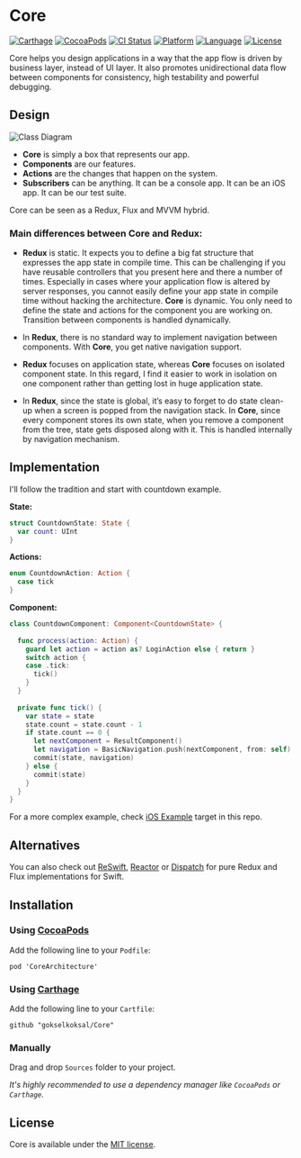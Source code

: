 # Core

[![Carthage](https://img.shields.io/badge/Carthage-compatible-4BC51D.svg?style=flat)](https://github.com/Carthage/Carthage)
[![CocoaPods](https://img.shields.io/cocoapods/v/CoreArchitecture.svg?style=flat)](http://cocoapods.org/pods/CoreArchitecture)
[![CI Status](http://img.shields.io/travis/gokselkoksal/Core.svg?style=flat)](https://travis-ci.org/gokselkoksal/Core)
[![Platform](https://img.shields.io/cocoapods/p/CoreArchitecture.svg?style=flat)](http://cocoadocs.org/docsets/CoreArchitecture)
[![Language](https://img.shields.io/badge/swift-3.1-orange.svg)](http://swift.org)
[![License](https://img.shields.io/badge/license-MIT-lightgrey.svg)](https://github.com/gokselkoksal/Lightning/blob/master/LICENSE.txt)

Core helps you design applications in a way that the app flow is driven by business layer, instead of UI layer. It also promotes unidirectional data flow between components for consistency, high testability and powerful debugging.

## Design

![Class Diagram](https://github.com/gokselkoksal/Core/blob/master/Core-Diagram.png)

- **Core** is simply a box that represents our app.
- **Components** are our features.
- **Actions** are the changes that happen on the system.
- **Subscribers** can be anything. It can be a console app. It can be an iOS app. It can be our test suite.

Core can be seen as a Redux, Flux and MVVM hybrid.

### Main differences between Core and Redux:

- **Redux** is static. It expects you to define a big fat structure that expresses the app state in compile time. This can be challenging if you have reusable controllers that you present here and there a number of times. Especially in cases where your application flow is altered by server responses, you cannot easily define your app state in compile time without hacking the architecture. **Core** is dynamic. You only need to define the state and actions for the component you are working on. Transition between components is handled dynamically.

- In **Redux**, there is no standard way to implement navigation between components. With **Core**, you get native navigation support.

- **Redux** focuses on application state, whereas **Core** focuses on isolated component state. In this regard, I find it easier to work in isolation on one component rather than getting lost in huge application state.

- In **Redux**, since the state is global, it’s easy to forget to do state clean-up when a screen is popped from the navigation stack. In **Core**, since every component stores its own state, when you remove a component from the tree, state gets disposed along with it. This is handled internally by navigation mechanism.

## Implementation

I'll follow the tradition and start with countdown example.

**State:**

```swift
struct CountdownState: State {
  var count: UInt
}
```

**Actions:**

```swift
enum CountdownAction: Action {
  case tick
}
```

**Component:**

```swift
class CountdownComponent: Component<CountdownState> {
  
  func process(action: Action) {
    guard let action = action as? LoginAction else { return }
    switch action {
    case .tick:
      tick()
    }
  }
  
  private func tick() {
    var state = state 
    state.count = state.count - 1
    if state.count == 0 {
      let nextComponent = ResultComponent()
      let navigation = BasicNavigation.push(nextComponent, from: self)
      commit(state, navigation)
    } else {
      commit(state)
    }
  }
}
```

For a more complex example, check [iOS Example](https://github.com/gokselkoksal/Core/tree/master/iOS%20Example) target in this repo.

## Alternatives

You can also check out [ReSwift](https://github.com/ReSwift/ReSwift), [Reactor](https://github.com/ReactorSwift/Reactor) or [Dispatch](https://github.com/alexdrone/Dispatch) for pure Redux and Flux implementations for Swift.

## Installation

### Using [CocoaPods](https://github.com/CocoaPods/CocoaPods)
Add the following line to your `Podfile`:
```
pod 'CoreArchitecture'
```

### Using [Carthage](https://github.com/Carthage/Carthage)
Add the following line to your `Cartfile`:
```
github "gokselkoksal/Core"
```

### Manually
Drag and drop `Sources` folder to your project. 

*It's highly recommended to use a dependency manager like `CocoaPods` or `Carthage`.*

## License
Core is available under the [MIT license](https://github.com/gokselkoksal/Core/blob/master/LICENSE.txt).
